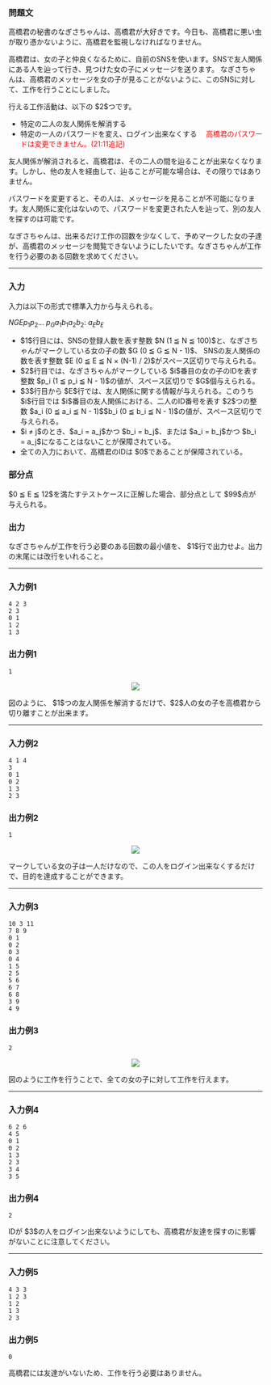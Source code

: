 
<div>

<div>

<div>

<section>

### **問題文**

<p>
高橋君の秘書のなぎさちゃんは、高橋君が大好きです。今日も、高橋君に悪い虫が取り憑かないように、高橋君を監視しなければなりません。
</p>

<p>
高橋君は、女の子と仲良くなるために、自前のSNSを使います。SNSで友人関係にある人を辿って行き、見つけた女の子にメッセージを送ります。
なぎさちゃんは、高橋君のメッセージを女の子が見ることがないように、このSNSに対して、工作を行うことにしました。
</p>

<p>
行える工作活動は、以下の $2$つです。


</p>

<ul>

<li>
特定の二人の友人関係を解消する
</li>

<li>
特定の一人のパスワードを変え、ログイン出来なくする　
<font color="red">高橋君のパスワードは変更できません。(21:11追記)</font>

</li>

</ul>

<p>
友人関係が解消されると、高橋君は、その二人の間を辿ることが出来なくなります。しかし、他の友人を経由して、辿ることが可能な場合は、その限りではありません。
</p>

<p>
パスワードを変更すると、その人は、メッセージを見ることが不可能になります。友人関係に変化はないので、パスワードを変更された人を辿って、別の友人を探すのは可能です。
</p>

<p>
なぎさちゃんは、出来るだけ工作の回数を少なくして、予めマークした女の子達が、高橋君のメッセージを閲覧できないようにしたいです。なぎさちゃんが工作を行う必要のある回数を求めてください。
</p>

</section>

</div>

---

<div>

<div>

<section>

### **入力**

<p>
入力は以下の形式で標準入力から与えられる。
</p>

<div>

$N$$G$$E$$p_1$$p_2$... $p_G$$a_1$$b_1$$a_2$$b_2$:
$a_E$$b_E$
</div>

<ul>

<li>
$1$行目には、SNSの登録人数を表す整数 $N (1 ≦ N ≦ 100)$と、なぎさちゃんがマークしている女の子の数 $G (0 ≦ G ≦ N - 1)$、 SNSの友人関係の数を表す整数 $E (0 ≦ E ≦ N × (N-1) / 2)$がスペース区切りで与えられる。
</li>

<li>
$2$行目では、なぎさちゃんがマークしている $i$番目の女の子のIDを表す整数 $p_i (1 ≦ p_i ≦ N - 1)$の値が、スペース区切りで $G$個与えられる。
</li>

<li>
$3$行目から $E$行では、友人関係に関する情報が与えられる。このうち $i$行目では $i$番目の友人関係における、二人のID番号を表す $2$つの整数 $a_i (0 ≦ a_i ≦ N - 1)$$b_i (0 ≦ b_i ≦ N - 1)$の値が、スペース区切りで与えられる。
</li>

<li>
$i ≠ j$のとき、$a_i = a_j$かつ $b_i = b_j$、または $a_i = b_j$かつ $b_i = a_j$になることはないことが保障されている。
</li>

<li>
全ての入力において、高橋君のIDは $0$であることが保障されている。
</li>

</ul>

</section>

</div>

<div>

<section>

### **部分点**

<p>
$0 ≦ E ≦ 12$を満たすテストケースに正解した場合、部分点として $99$点が与えられる。
</p>

</section>

</div>

<div>

<section>

### **出力**

<p>
なぎさちゃんが工作を行う必要のある回数の最小値を、 $1$行で出力せよ。出力の末尾には改行をいれること。
</p>

</section>

</div>

</div>

---

<div>

<section>

### **入力例1**

```
4 2 3
2 3
0 1
1 2
1 3
```

</section>

</div>

<div>

<section>

### **出力例1**

```
1
```

<p>

</p>

<div style="text-align: center;">

<img src="https://atcoder.jp/img/abc/010/pic1.png">

</img>

</div>

<p>

</p>

<p>
図のように、 $1$つの友人関係を解消するだけで、$2$人の女の子を高橋君から切り離すことが出来ます。
</p>

</section>

</div>

---

<div>

<section>

### **入力例2**

```
4 1 4
3
0 1
0 2
1 3
2 3
```

</section>

</div>

<div>

<section>

### **出力例2**

```
1
```

<p>

</p>

<div style="text-align: center;">

<img src="https://atcoder.jp/img/abc/010/pic2.png">

</img>

</div>

<p>

</p>

<p>
マークしている女の子は一人だけなので、この人をログイン出来なくするだけで、目的を達成することができます。
</p>

</section>

</div>

---

<div>

<section>

### **入力例3**

```
10 3 11
7 8 9
0 1
0 2
0 3
0 4
1 5
2 5
5 6
6 7
6 8
3 9
4 9
```

</section>

</div>

<div>

<section>

### **出力例3**

```
2
```

<p>

</p>

<div style="text-align: center;">

<img src="https://atcoder.jp/img/abc/010/pic3.png">

</img>

</div>

<p>

</p>

<p>
図のように工作を行うことで、全ての女の子に対して工作を行えます。
</p>

</section>

</div>

---

<div>

<section>

### **入力例4**

```
6 2 6
4 5
0 1
0 2
1 3
2 3
3 4
3 5
```

</section>

</div>

<div>

<section>

### **出力例4**

```
2
```

<p>
IDが $3$の人をログイン出来ないようにしても、高橋君が友達を探すのに影響がないことに注意してください。
</p>

</section>

</div>

---

<div>

<section>

### **入力例5**

```
4 3 3
1 2 3
1 2
1 3
2 3
```

</section>

</div>

<div>

<section>

### **出力例5**

```
0
```

<p>
高橋君には友達がいないため、工作を行う必要はありません。
</p>

</section>

</div>

</div>

</div>
